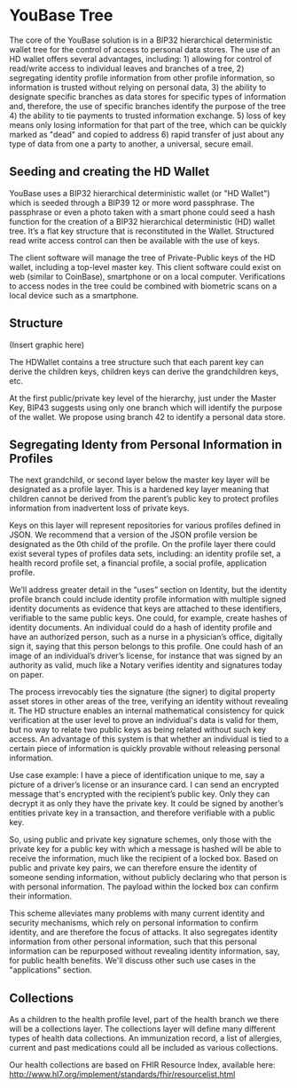 # YouBase Tree
The core of the YouBase solution is in a BIP32 hierarchical deterministic wallet tree for the control of access to personal data stores. The use of an HD wallet offers several advantages, including:  1) allowing for control of read/write access to individual leaves and branches of a tree, 2) segregating identity profile information from other profile information, so information is trusted without relying on personal data, 3) the ability to designate specific branches as data stores for specific types of information and, therefore, the use of specific branches identify the purpose of the tree  4) the ability to tie payments to trusted information exchange. 5) loss of key means only losing information for that part of the tree, which can be quickly marked as "dead" and copied to address 6) rapid transfer of just about any type of data from one a party to another, a universal, secure email.

## Seeding and creating the HD Wallet


YouBase uses a BIP32 hierarchical deterministic wallet (or "HD Wallet") which is seeded through a BIP39 12 or more word passphrase. The passphrase or even a photo taken with a smart phone could seed a hash function for the creation of a BIP32 hierarchical deterministic (HD) wallet tree. It’s a flat key structure that is reconstituted in the Wallet. 
Structured read write access control can then be available with the use of keys.

The client software will manage the tree of Private-Public keys of the HD wallet, including a top-level master key. This client software could exist on web (similar to CoinBase),  smartphone or on a local computer. Verifications to access nodes in the tree could be combined with biometric scans on a local device such as a smartphone.

## Structure

(Insert graphic here)

The HDWallet contains a tree structure such that each parent key can derive the children keys, children keys can derive the grandchildren keys, etc.  

At the first public/private key level of the hierarchy, just under the Master Key, BIP43 suggests using only one branch which will identify the purpose of the wallet. We propose using branch 42 to identify a personal data store. 

## Segregating Identy from Personal Information in Profiles


The next grandchild, or second layer below the master key layer will be designated as a profile layer. This is a hardened key layer meaning that children cannot be derived from the parent’s public key to protect profiles information from inadvertent loss of private keys. 

Keys on this layer will represent repositories for various profiles defined in JSON. We recommend that a version of the JSON profile version be designated as the 0th child of the profile. On  the profile layer there could exist several types of profiles data sets, including: an identity profile set, a health record profile set, a financial profile, a social profile, application profile.

We’ll address greater detail in the “uses” section on Identity, but the identity profile branch could include identity profile information with multiple signed identity documents as evidence that keys are attached to these identifiers, verifiable to the same public keys. One could, for example, create hashes of identity documents. An individual could do a hash of identity profile and have an authorized person, such as a nurse in a physician’s office, digitally sign it, saying that this person belongs to this profile.  One could hash of an image of an individual’s driver’s license, for instance that was signed by an authority as valid, much like a Notary verifies identity and signatures today on paper. 

The process irrevocably ties the signature (the signer) to digital property asset stores in other areas of the tree, verifying an identity without revealing it. The HD structure enables an internal mathematical consistency for quick verification at the user level to prove an individual's data is valid for them, but no way to relate two public keys as being related without such key access. An advantage of this system is that whether an individual is tied to a certain piece of information is quickly provable without releasing personal information. 

Use case example:
I have a piece of identification unique to me, say a picture of a driver’s license or an insurance card. I can send an encrypted message that's encrypted with the recipient’s public key. Only they can decrypt it as only they have the private key. It could be signed by another’s entities private key in a transaction, and therefore verifiable with a public key.

So, using public and private key signature schemes, only those with the private key for a public key with which a message is hashed will be able to receive the information, much like the recipient of a locked box. Based on public and private key pairs, we can therefore ensure the identity of someone sending information, without publicly declaring who that person is with personal information.  The payload within the locked box can confirm their information.

This scheme alleviates many problems with many current identity and security mechanisms, which rely on personal information to confirm identity, and are therefore the focus of attacks. It also segregates identity information from other personal information, such that this personal information can be repurposed without revealing identity information, say, for public health benefits. We'll discuss other such use cases in the "applications" section.



## Collections

As a children to the health profile level, part of the health branch we there will be a collections layer. The collections layer will define many different types of health data collections. An immunization record, a list of allergies, current and past medications could all be included as various collections.

Our health collections are based on FHIR Resource Index, available here: http://www.hl7.org/implement/standards/fhir/resourcelist.html




